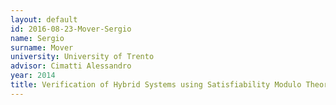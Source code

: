 ```yaml
---
layout: default 
id: 2016-08-23-Mover-Sergio
name: Sergio
surname: Mover
university: University of Trento
advisor: Cimatti Alessandro
year: 2014
title: Verification of Hybrid Systems using Satisfiability Modulo Theories
---
```

